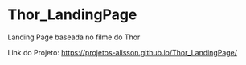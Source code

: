 # Thor_LandingPage
Landing Page baseada no filme do Thor 

Link do Projeto: https://projetos-alisson.github.io/Thor_LandingPage/

